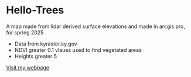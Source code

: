 # Hello-Trees

A map made from lidar derived surface elevations and made in arcgis pro, for spring 2025

* Data from kyraster.ky.gov
* NDVI greater 0.1 vlaues used to find vegetated areas 
* Heights greater 5 

[Visit my webpage](https://web.archive.org/web/20090403025358/http://www.outragegis.com/)





